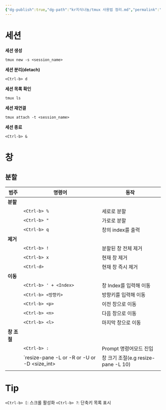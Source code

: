 ```yaml
---
{"dg-publish":true,"dg-path":"kr지식나눔/tmux 사용법 정리.md","permalink":"/kr지식나눔/tmux 사용법 정리/"}
---
```



# 세션

**세션 생성**
```
tmux new -s <session_name>
```

**세션 분리(detach)**
```
<Ctrl-b> d
```

**세션 목록 확인**
```
tmux ls
```
**세션 재연결**
```
tmux attach -t <session_name>
```
**세션 종료**
```
<Ctrl-b> &
```
# 창
## 분할
| 범주        | 명령어                                     | 동작                                |
| ----------- | ------------------------------------------ | ----------------------------------- |
| **분할**    |                                            |                                     |
|             | `<Ctrl-b> %`                               | 세로로 분할                         |
|             | `<Ctrl-b> "`                               | 가로로 분할                         |
|             | `<Ctrl-b> q`                               | 창의 index를 출력                   |
| **제거**    |                                            |                                     |
|             | `<Ctrl-b> !`                               | 분할된 창 전체 제거                 |
|             | `<Ctrl-b> x`                               | 현재 창 제거                        |
|             | `<Ctrl-d>`                                 | 현재 창 즉시 제거                   |
| **이동**    |                                            |                                     |
|             | `<Ctrl-b> ' + <Index>`                     | 창 Index를 입력해 이동              |
|             | `<Ctrl-b> <방향키>`                        | 방향키를 입력해 이동                |
|             | `<Ctrl-b> <p>`                        | 이전 창으로 이동                |
|             | `<Ctrl-b> <n>`                        | 다음 창으로 이동                |
|             | `<Ctrl-b> <l>`                        | 마지막 창으로 이동                |
| **창 조절** |                                            |                                     |
|             | `<Ctrl-b> :`                               | Prompt 명령어모드 진입              |
|             | `resize-pane -L or -R or -U or -D <size_int>  | 창 크기 조절(e.g resize-pane -L 10) |
|             |                                            |                                     |


# Tip
`<Ctrl-b> [`: 스크롤 활성화
`<Ctrl-b> ?`: 단축키 목록 표시